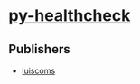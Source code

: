 # [py-healthcheck](https://pypi.org/project/py-healthcheck)



## Publishers
- [luiscoms](https://pypi.org/user/luiscoms)

